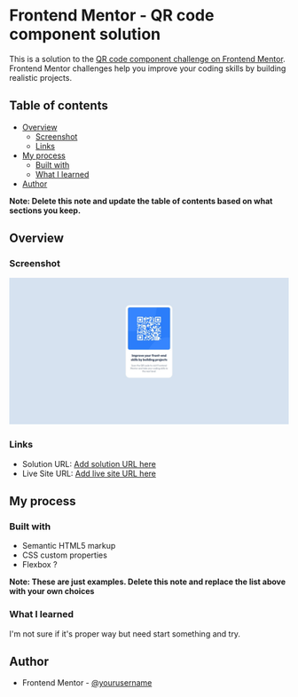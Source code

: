 # Frontend Mentor - QR code component solution

This is a solution to the [QR code component challenge on Frontend Mentor](https://www.frontendmentor.io/challenges/qr-code-component-iux_sIO_H). Frontend Mentor challenges help you improve your coding skills by building realistic projects. 

## Table of contents

- [Overview](#overview)
  - [Screenshot](#screenshot)
  - [Links](#links)
- [My process](#my-process)
  - [Built with](#built-with)
  - [What I learned](#what-i-learned)
- [Author](#author)


**Note: Delete this note and update the table of contents based on what sections you keep.**

## Overview

### Screenshot

![](./images/screenshot_desktop.jpeg)

### Links

- Solution URL: [Add solution URL here](https://amizera.github.io/)
- Live Site URL: [Add live site URL here](https://amizera.github.io/)

## My process

### Built with

- Semantic HTML5 markup
- CSS custom properties
- Flexbox ?

**Note: These are just examples. Delete this note and replace the list above with your own choices**

### What I learned

I'm not sure if it's proper way but need start something and try.

## Author


- Frontend Mentor - [@yourusername](https://www.frontendmentor.io/profile/amizera)

